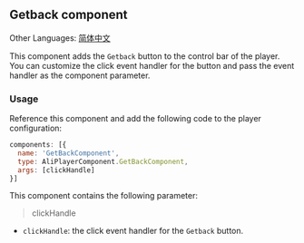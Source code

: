 ## Getback component

Other Languages: [简体中文](https://github.com/aliyunvideo/AliyunPlayer_Web/blob/master/customComponents/src/components/playerNextComponent/README.zh_CN.md)

This component adds the `Getback` button to the control bar of the player. You can customize the click event handler for the button and pass the event handler as the component parameter.

### Usage

Reference this component and add the following code to the player configuration:

```js
components: [{
  name: 'GetBackComponent',
  type: AliPlayerComponent.GetBackComponent,
  args: [clickHandle]
}]
```

This component contains the following parameter:

> clickHandle

- `clickHandle`: the click event handler for the `Getback` button.

